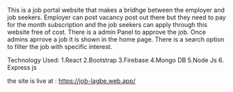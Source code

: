 This is a job portal website that makes a bridhge between the employer and job seekers. Employer can post vacancy post out there but they need to pay for the month subscription and the job seekers can apply through this website free of cost. There is a admin Panel to approve the job. Once admins aprrove a job it is shown in the home page. There is a search option to filter the job with specific interest. 

Technology Used: 
1.React
2.Bootstrap
3.Firebase
4.Mongo DB
5.Node Js
6. Express js


the site is live at : https://job-lagbe.web.app/
